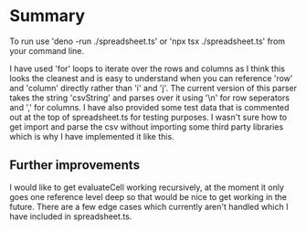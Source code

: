 # Summary
To run use 'deno -run ./spreadsheet.ts' or 'npx tsx ./spreadsheet.ts' from your command line.

I have used 'for' loops to iterate over the rows and columns as I think this looks
the cleanest and is easy to understand when you can reference 'row' and 'column'
directly rather than 'i' and 'j'. The current version of this parser takes the
string 'csvString' and parses over it using '\n' for row seperators and ',' for columns.
I have also provided some test data that is commented out at the top of spreadsheet.ts for
testing purposes. I wasn't sure how to get import and parse the csv without importing some
third party libraries which is why I have implemented it like this.

## Further improvements
I would like to get evaluateCell working recursively, at the moment it only goes one
reference level deep so that would be nice to get working in the future. There are a few
edge cases which currently aren't handled which I have included in spreadsheet.ts.
